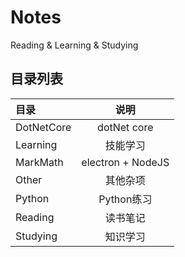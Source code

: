 # Notes

Reading &amp; Learning &amp; Studying

## 目录列表

| 目录       |       说明        |
| :--------- | :---------------: |
| DotNetCore |    dotNet core    |
| Learning   |     技能学习      |
| MarkMath   | electron + NodeJS |
| Other      |     其他杂项      |
| Python     |    Python练习     |
| Reading    |     读书笔记      |
| Studying   |     知识学习      |
